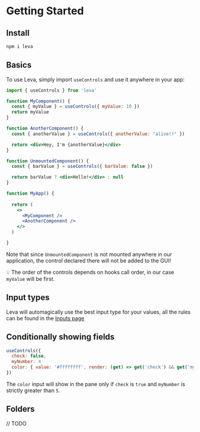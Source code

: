 # Getting Started

## Install

```bash
npm i leva
```

## Basics

To use Leva, simply import `useControls` and use it anywhere in your app:

```jsx
import { useControls } from 'leva'

function MyComponent() {
  const { myValue } = useControls({ myValue: 10 })
  return myValue
}

function AnotherComponent() {
  const { anotherValue } = useControls({ anotherValue: "alive!!" })

  return <div>Hey, I'm {anotherValue}</div>
}

function UnmountedComponent() {
  const { barValue } = useControls({ barValue: false })

  return barValue ? <div>Hello!</div> : null
}

function MyApp() {
  
  return (
    <>
      <MyComponent />
      <AnotherComponent />
    </>
  )

}
```

Note that since `UnmountedComponent` is not mounted anywhere in our application, the control declared there will not be added to the GUI!

💡 The order of the controls depends on hooks call order, in our case `myValue` will be first.

## Input types

Leva will automagically use the best input type for your values, all the rules can be found in the [Inputs page](inputs.md)

## Conditionally showing fields

```jsx
useControls({
  check: false,
  myNumber: 4
  color: { value: '#ffffffff', render: (get) => get('check') && get('myNumber') > 5 },
})
```

The `color` input will show in the pane only if `check` is `true` and `myNumber` is strictly greater than `5`.

## Folders

// TODO